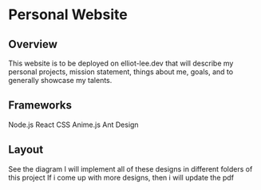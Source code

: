 # Personal Website #

## Overview ##
This website is to be deployed on elliot-lee.dev that will describe my personal projects, mission statement, things about me, goals, and to generally showcase my talents.

## Frameworks ##
Node.js
React
CSS
Anime.js
Ant Design

## Layout ##
See the diagram
I will implement all of these designs in different folders of this project
If i come up with more designs, then i will update the pdf